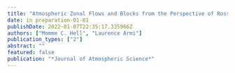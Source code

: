 ```yaml
---
title: "Atmospheric Zonal Flows and Blocks from the Perspective of Rossby-beta Hydraulics"
date: in preparation-01-01
publishDate: 2022-01-07T22:35:17.335966Z
authors: ["Momme C. Hell", "Laurence Armi"]
publication_types: ["2"]
abstract: ""
featured: false
publication: "*Journal of Atmospheric Science*"
---
```


